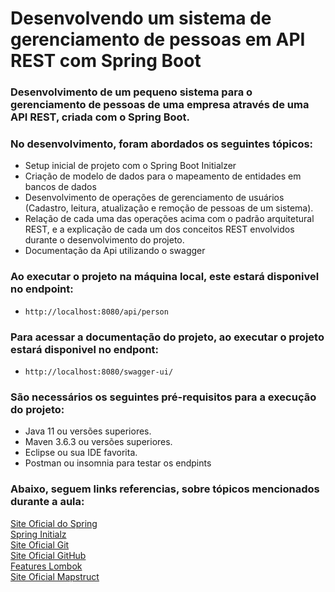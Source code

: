 # Desenvolvendo um sistema de gerenciamento de pessoas em API REST com Spring Boot </br>

### Desenvolvimento de um pequeno sistema para o gerenciamento de pessoas de uma empresa através de uma API REST, criada com o Spring Boot.</br>

### No desenvolvimento, foram abordados os seguintes tópicos:</br>


* Setup inicial de projeto com o Spring Boot Initialzer</br>
* Criação de modelo de dados para o mapeamento de entidades em bancos de dados</br>
* Desenvolvimento de operações de gerenciamento de usuários (Cadastro, leitura, atualização e remoção de pessoas de um sistema).</br>
* Relação de cada uma das operações acima com o padrão arquitetural REST, e a explicação de cada um dos conceitos REST envolvidos durante o desenvolvimento do projeto.</br>
* Documentação da Api utilizando o swagger</br>


### Ao executar o projeto na máquina local, este estará disponivel no endpoint:</br>

* <code>http://localhost:8080/api/person</code></br>

### Para acessar a documentação do projeto, ao executar o projeto estará disponivel no endpont:</br>

* <code>http://localhost:8080/swagger-ui/</code></br>

### São necessários os seguintes pré-requisitos para a execução do projeto:</br>

* Java 11 ou versões superiores.</br>
* Maven 3.6.3 ou versões superiores.</br>
* Eclipse ou sua IDE favorita.</br>
* Postman ou insomnia para testar os endpints</br>

### Abaixo, seguem links referencias, sobre tópicos mencionados durante a aula:</br>


[Site Oficial do Spring](https://spring.io/)</br>
[Spring Initialz](https://start.spring.io/)</br>
[Site Oficial Git](https://git-scm.com/)</br>
[Site Oficial GitHub](https://github.com/)</br>
[Features Lombok](https://projectlombok.org/features/all)</br>
[Site Oficial Mapstruct](https://mapstruct.org/)</br>

